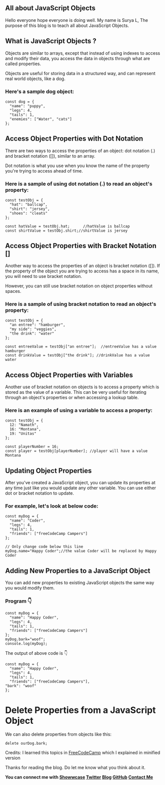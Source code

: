 ## All about JavaScript Objects

Hello everyone hope everyone is doing well. My name is Surya L, The purpose of this blog is to teach all about JavaScript Objects.
## What is JavaScript Objects ?
Objects are similar to arrays, except that instead of using indexes to access and modify their data, you access the data in objects through what are called properties.

Objects are useful for storing data in a structured way, and can represent real world objects, like a dog.

### Here's a sample dog object:

```
const dog = {
  "name": "puppy",
  "legs": 4,
  "tails": 1,
  "enemies": ["Water", "cats"]
};
```
## Access Object Properties with Dot Notation
There are two ways to access the properties of an object: dot notation (.) and bracket notation ([]), similar to an array.

Dot notation is what you use when you know the name of the property you're trying to access ahead of time.

### Here is a sample of using dot notation (.) to read an object's property:

```
const testObj = {
  "hat": "ballcap",
  "shirt": "jersey",
  "shoes": "cleats"
};

const hatValue = testObj.hat;      //hatValue is ballcap
const shirtValue = testObj.shirt;//shirtValue is jersey
```
## Access Object Properties with Bracket Notation []
Another way to access the properties of an object is bracket notation ([]). If the property of the object you are trying to access has a space in its name, you will need to use bracket notation.

However, you can still use bracket notation on object properties without spaces.

### Here is a sample of using bracket notation to read an object's property:
```
const testObj = {
  "an entree": "hamburger",
  "my side": "veggies",
  "the drink": "water"
};

const entreeValue = testObj["an entree"];  //entreeValue has a value hamburger
const drinkValue = testObj["the drink"]; //drinkValue has a value water
```
## Access Object Properties with Variables
Another use of bracket notation on objects is to access a property which is stored as the value of a variable. This can be very useful for iterating through an object's properties or when accessing a lookup table.

### Here is an example of using a variable to access a property:

```
const testObj = {
  12: "Namath",
  16: "Montana",
  19: "Unitas"
};

const playerNumber = 16;  
const player = testObj[playerNumber]; //player will have a value Montana
```
## Updating Object Properties
After you've created a JavaScript object, you can update its properties at any time just like you would update any other variable. You can use either dot or bracket notation to update.

### For example, let's look at below code:

```
const myDog = {
  "name": "Coder",
  "legs": 4,
  "tails": 1,
  "friends": ["freeCodeCamp Campers"]
};

// Only change code below this line
myDog.name="Happy Coder";//the value Coder will be replaced by Happy Coder
```
## Adding New Properties to a JavaScript Object
You can add new properties to existing JavaScript objects the same way you would modify them.

### Program 👇
```
const myDog = {
  "name": "Happy Coder",
  "legs": 4,
  "tails": 1,
  "friends": ["freeCodeCamp Campers"]
};
myDog.bark="woof";
console.log(myDog);
```
The output of  above code is 👇

```
const myDog = {
  "name": "Happy Coder",
  "legs": 4,
  "tails": 1,
  "friends": ["freeCodeCamp Campers"],
"bark": "woof"
};
```
# Delete Properties from a JavaScript Object
We can also delete properties from objects like this:

```
delete ourDog.bark;
```
Credits: I learned this topics in [FreeCodeCamp](https://www.freecodecamp.org/learn/) which I explained in minified version

Thanks for reading the blog. Do let me know what you think about it.

**You can connect me with <a href="https://www.showwcase.com/suryal8991">Showwcase</a>
<a href="https://twitter.com/SURYA_L1998">Twitter</a>
<a href="https://blog.surya-l.com/">Blog</a>
<a href="https://github.com/Surya8991">GitHub</a>
<a href="mailto:contact@surya-l.com">Contact Me</a>**